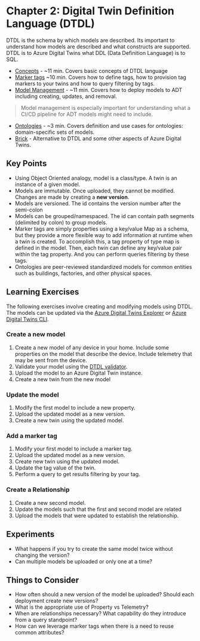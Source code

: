 # Chapter 2: Digital Twin Definition Language (DTDL)

DTDL is the schema by which models are described. Its important to understand how models are described and what constructs are supported. DTDL is to Azure Digital Twins what DDL (Data Definition Language) is to SQL.

- [Concepts](https://docs.microsoft.com/en-us/azure/digital-twins/concepts-models) - ~11 min. Covers basic concepts of DTDL language
- [Marker tags](https://docs.microsoft.com/en-us/azure/digital-twins/how-to-use-tags) ~10 min. Covers how to define tags, how to provision tag markers to your twins and how to query filtering by tags.
- [Model Management](https://docs.microsoft.com/en-us/azure/digital-twins/how-to-manage-model) - ~11 min. Covers how to deploy models to ADT including creating, updates, and removal.

> Model management is especially important for understanding what a CI/CD pipeline for ADT models might need to include.

- [Ontologies](https://docs.microsoft.com/en-us/azure/digital-twins/concepts-ontologies) - ~3 min. Covers definition and use cases for ontologies: domain-specific sets of models.
- [Brick](https://docs.brickschema.org/intro.html) - Alternative to DTDL and some other aspects of Azure Digital Twins.

## Key Points

- Using Object Oriented analogy, model is a class/type. A twin is an instance of a given model.
- Models are immutable. Once uploaded, they cannot be modified. Changes are made by creating a **new version**.
- Models are versioned. The id contains the version number after the semi-colon
- Models can be grouped/namespaced. The id can contain path segments (delimited by colon) to group models.
- Marker tags are simply properties using a key/value Map as a schema, but they provide a more flexible way to add information at runtime when a twin is created. To accomplish this, a tag property of type map is defined in the model. Then, each twin can define any key/value pair within the tag property. And you can perform queries filtering by these tags. 
- Ontologies are peer-reviewed standardized models for common entities such as buildings, factories, and other physical spaces.

## Learning Exercises

The following exercises involve creating and modifying models using DTDL. The models can be updated via the [Azure Digital Twins Explorer](https://docs.microsoft.com/en-us/azure/digital-twins/quickstart-adt-explorer) or [Azure Digital Twins CLI](https://docs.microsoft.com/en-us/azure/digital-twins/how-to-use-cli).

### Create a new model

1. Create a new model of any device in your home. Include some properties on the model that describe the device. Include telemetry that may be sent from the device.
2. Validate your model using the [DTDL validator](https://docs.microsoft.com/en-us/azure/digital-twins/how-to-parse-models#use-the-dtdl-validator-sample).
3. Upload the model to an Azure Digital Twin instance.
4. Create a new twin from the new model

### Update the model

1. Modify the first model to include a new property.
2. Upload the updated model as a new version.
3. Create a new twin using the updated model.

### Add a marker tag
1. Modify your first model to include a marker tag.
2. Upload the updated model as a new version. 
3. Create new twin using the updated model.
4. Update the tag value of the twin.
5. Perform a query to get results filtering by your tag.

### Create a Relationship

1. Create a new second model.
2. Update the models such that the first and second model are related
3. Upload the models that were updated to establish the relationship.

## Experiments

- What happens if you try to create the same model twice without changing the version?
- Can multiple models be uploaded or only one at a time?

## Things to Consider

- How often should a new version of the model be uploaded? Should each deployment create new versions?
- What is the appropriate use of Property vs Telemetry?
- When are relationships necessary? What capability do they introduce from a query standpoint?
- How can we leverage marker tags when there is a need to reuse common attributes?
